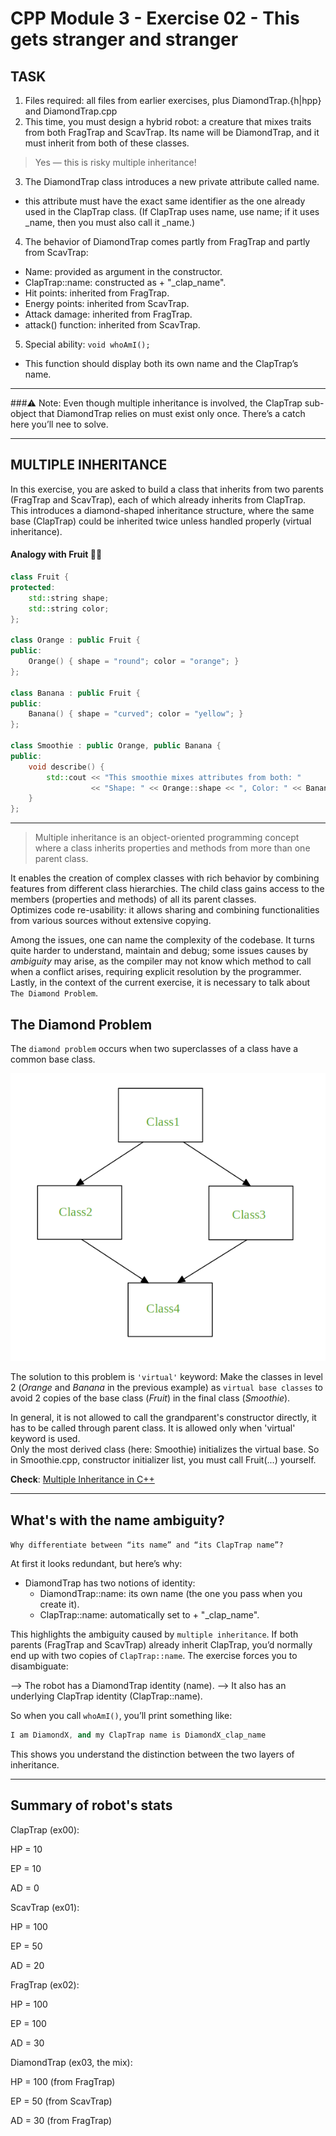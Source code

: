 # CPP Module 3 - Exercise 02 - This gets stranger and stranger

## TASK
1. Files required: all files from earlier exercises, plus DiamondTrap.{h|hpp} and DiamondTrap.cpp
2. This time, you must design a hybrid robot: a creature that mixes traits from both FragTrap and ScavTrap. Its name will be DiamondTrap, and it must inherit from both of these classes. 

> Yes — this is risky multiple inheritance!

3. The DiamondTrap class introduces a new private attribute called name.
* this attribute must have the exact same identifier as the one already used in the ClapTrap class. (If ClapTrap uses name, use name; if it uses _name, then you must also call it _name.)  

4. The behavior of DiamondTrap comes partly from FragTrap and partly from ScavTrap:
- Name: provided as argument in the constructor.  
- ClapTrap::name: constructed as <parameter> + "_clap_name".  
- Hit points: inherited from FragTrap.  
- Energy points: inherited from ScavTrap.  
- Attack damage: inherited from FragTrap.  
- attack() function: inherited from ScavTrap.

5. Special ability: `void whoAmI();`
- This function should display both its own name and the ClapTrap’s name.

---

###⚠️ Note: 
Even though multiple inheritance is involved, the ClapTrap sub-object that DiamondTrap relies on must exist only once. There’s a catch here you’ll nee to solve.

---

## MULTIPLE INHERITANCE

In this exercise, you are asked to build a class that inherits from two parents (FragTrap and ScavTrap), each of which already inherits from ClapTrap. This introduces a diamond-shaped inheritance structure, where the same base (ClapTrap) could be inherited twice unless handled properly (virtual inheritance).  

#### Analogy with Fruit 🍊🍌
```cpp
class Fruit {
protected:
    std::string shape;
    std::string color;
};

class Orange : public Fruit {
public:
    Orange() { shape = "round"; color = "orange"; }
};

class Banana : public Fruit {
public:
    Banana() { shape = "curved"; color = "yellow"; }
};

class Smoothie : public Orange, public Banana {
public:
    void describe() {
        std::cout << "This smoothie mixes attributes from both: "
                  << "Shape: " << Orange::shape << ", Color: " << Banana::color << std::endl;
    }
};
```

---

> Multiple inheritance is an object-oriented programming concept where a class inherits properties and methods from more than one parent class.


It enables the creation of complex classes with rich behavior by combining features from different class hierarchies. The child class gains access to the members (properties and methods) of all its parent classes.  
Optimizes code re-usability: it allows sharing and combining functionalities from various sources without extensive copying.  

Among the issues, one can name the complexity of the codebase. It turns quite harder to understand, maintain and debug; some issues causes by *ambiguity* may arise, as the compiler may not know which method to call when a conflict arises, requiring explicit resolution by the programmer. Lastly, in the context of the current exercise, it is necessary to talk about `The Diamond Problem`.

## The Diamond Problem

The `diamond problem` occurs when two superclasses of a class have a common base class.

![Diamond Inheritance](/CPP_Exercises_with_explanation/images/diamond_inheritance.png)

The solution to this problem is `'virtual'` keyword: Make the classes in level 2 (*Orange* and *Banana* in the previous example)  as `virtual base classes` to avoid 2 copies of the base class (*Fruit*) in the final class (*Smoothie*).  

In general, it is not allowed to call the grandparent's constructor directly, it has to be called through parent class. It is allowed only when 'virtual' keyword is used.  
Only the most derived class (here: Smoothie) initializes the virtual base.
So in Smoothie.cpp, constructor initializer list, you must call Fruit(...) yourself.  

**Check**: [Multiple Inheritance in C++](https://www.geeksforgeeks.org/cpp/multiple-inheritance-in-c/)

---

## What's with the name ambiguity?

`Why differentiate between “its name” and “its ClapTrap name”?`

At first it looks redundant, but here’s why:  
- DiamondTrap has two notions of identity:  
    - DiamondTrap::name: its own name (the one you pass when you create it).  
    - ClapTrap::name: automatically set to <DiamondTrap name> + "_clap_name".  

This highlights the ambiguity caused by `multiple inheritance`. If both parents (FragTrap and ScavTrap) already inherit ClapTrap, you’d normally end up with two copies of `ClapTrap::name`. The exercise forces you to disambiguate:

--> The robot has a DiamondTrap identity (name).
--> It also has an underlying ClapTrap identity (ClapTrap::name).

So when you call `whoAmI()`, you’ll print something like:
```cpp
I am DiamondX, and my ClapTrap name is DiamondX_clap_name
```

This shows you understand the distinction between the two layers of inheritance.

---

## Summary of robot's stats

ClapTrap (ex00):

HP = 10

EP = 10

AD = 0

ScavTrap (ex01):

HP = 100

EP = 50

AD = 20

FragTrap (ex02):

HP = 100

EP = 100

AD = 30

DiamondTrap (ex03, the mix):

HP = 100 (from FragTrap)

EP = 50 (from ScavTrap)

AD = 30 (from FragTrap)